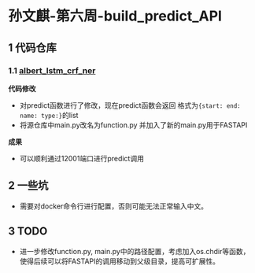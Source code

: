 # 孙文麒-第六周-build_predict_API

## 1 代码仓库

### 1.1 [albert_lstm_crf_ner](https://github.com/Nntraveler/albert_lstm_crf_ner)

**代码修改**

- 对predict函数进行了修改，现在predict函数会返回 格式为`{start: end: name: type:}`的list
- 将源仓库中main.py改名为function.py 并加入了新的main.py用于FASTAPI

**成果**

- 可以顺利通过12001端口进行predict调用

## 2 一些坑

- 需要对docker命令行进行配置，否则可能无法正常输入中文。

## 3 TODO

- 进一步修改function.py, main.py中的路径配置，考虑加入os.chdir等函数，使得后续可以将FASTAPI的调用移动到父级目录，提高可扩展性。